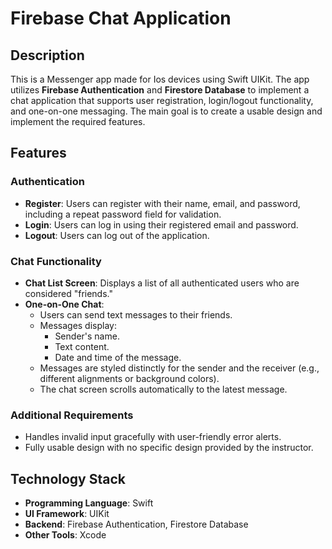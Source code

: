 # Firebase Chat Application

## Description
This is a Messenger app made for Ios devices using Swift UIKit. The app utilizes **Firebase Authentication** and **Firestore Database** to implement a chat application that supports user registration, login/logout functionality, and one-on-one messaging. The main goal is to create a usable design and implement the required features.

## Features
### Authentication
- **Register**: Users can register with their name, email, and password, including a repeat password field for validation.
- **Login**: Users can log in using their registered email and password.
- **Logout**: Users can log out of the application.

### Chat Functionality
- **Chat List Screen**: Displays a list of all authenticated users who are considered "friends."
- **One-on-One Chat**: 
  - Users can send text messages to their friends.
  - Messages display:
    - Sender's name.
    - Text content.
    - Date and time of the message.
  - Messages are styled distinctly for the sender and the receiver (e.g., different alignments or background colors).
  - The chat screen scrolls automatically to the latest message.

### Additional Requirements
- Handles invalid input gracefully with user-friendly error alerts.
- Fully usable design with no specific design provided by the instructor.

## Technology Stack
- **Programming Language**: Swift
- **UI Framework**: UIKit
- **Backend**: Firebase Authentication, Firestore Database
- **Other Tools**: Xcode


